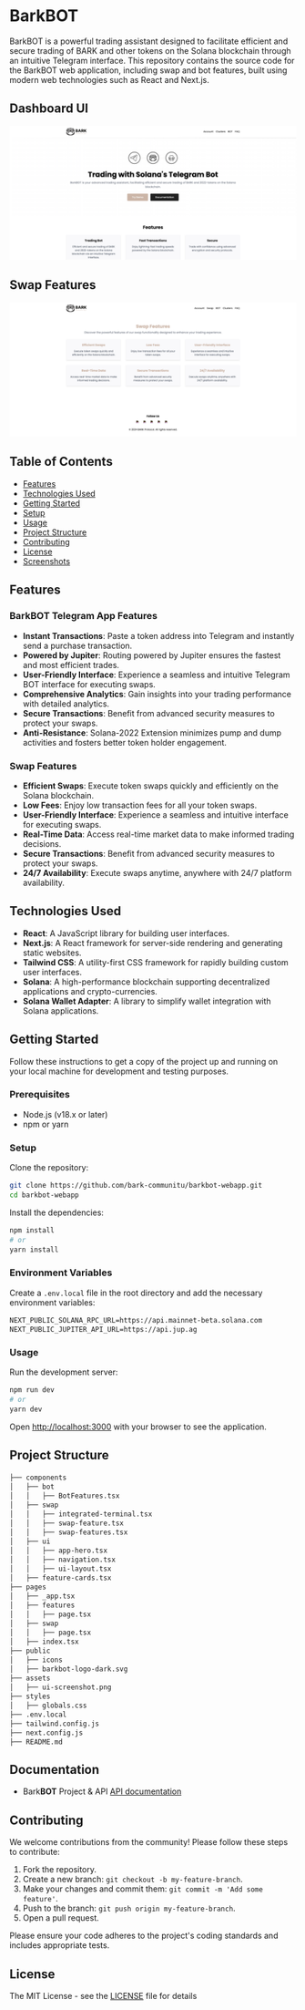# BarkBOT

BarkBOT is a powerful trading assistant designed to facilitate efficient and secure trading of BARK and other tokens on the Solana blockchain through an intuitive Telegram interface. This repository contains the source code for the BarkBOT web application, including swap and bot features, built using modern web technologies such as React and Next.js.

## Dashboard UI

![BarkBOT UI](./assets/ui-screenshot.png)

## Swap Features
![Swap](./assets/swap-feature-screenshot.png)

## Table of Contents

- [Features](#features)
- [Technologies Used](#technologies-used)
- [Getting Started](#getting-started)
- [Setup](#setup)
- [Usage](#usage)
- [Project Structure](#project-structure)
- [Contributing](#contributing)
- [License](#license)
- [Screenshots](#screenshots)

## Features

### BarkBOT Telegram App Features

- **Instant Transactions**: Paste a token address into Telegram and instantly send a purchase transaction.
- **Powered by Jupiter**: Routing powered by Jupiter ensures the fastest and most efficient trades.
- **User-Friendly Interface**: Experience a seamless and intuitive Telegram BOT interface for executing swaps.
- **Comprehensive Analytics**: Gain insights into your trading performance with detailed analytics.
- **Secure Transactions**: Benefit from advanced security measures to protect your swaps.
- **Anti-Resistance**: Solana-2022 Extension minimizes pump and dump activities and fosters better token holder engagement.

### Swap Features

- **Efficient Swaps**: Execute token swaps quickly and efficiently on the Solana blockchain.
- **Low Fees**: Enjoy low transaction fees for all your token swaps.
- **User-Friendly Interface**: Experience a seamless and intuitive interface for executing swaps.
- **Real-Time Data**: Access real-time market data to make informed trading decisions.
- **Secure Transactions**: Benefit from advanced security measures to protect your swaps.
- **24/7 Availability**: Execute swaps anytime, anywhere with 24/7 platform availability.

## Technologies Used

- **React**: A JavaScript library for building user interfaces.
- **Next.js**: A React framework for server-side rendering and generating static websites.
- **Tailwind CSS**: A utility-first CSS framework for rapidly building custom user interfaces.
- **Solana**: A high-performance blockchain supporting decentralized applications and crypto-currencies.
- **Solana Wallet Adapter**: A library to simplify wallet integration with Solana applications.

## Getting Started

Follow these instructions to get a copy of the project up and running on your local machine for development and testing purposes.

### Prerequisites

- Node.js (v18.x or later)
- npm or yarn

### Setup

Clone the repository:

```bash
git clone https://github.com/bark-communitu/barkbot-webapp.git
cd barkbot-webapp
```

Install the dependencies:

```bash
npm install
# or
yarn install
```

### Environment Variables

Create a `.env.local` file in the root directory and add the necessary environment variables:

```env
NEXT_PUBLIC_SOLANA_RPC_URL=https://api.mainnet-beta.solana.com
NEXT_PUBLIC_JUPITER_API_URL=https://api.jup.ag
```

### Usage

Run the development server:

```bash
npm run dev
# or
yarn dev
```

Open [http://localhost:3000](http://localhost:3000) with your browser to see the application.

## Project Structure

```plaintext
├── components
│   ├── bot
│   │   ├── BotFeatures.tsx
│   ├── swap
│   │   ├── integrated-terminal.tsx
│   │   ├── swap-feature.tsx
│   │   ├── swap-features.tsx
│   ├── ui
│   │   ├── app-hero.tsx
│   │   ├── navigation.tsx
│   │   ├── ui-layout.tsx
│   ├── feature-cards.tsx
├── pages
│   ├── _app.tsx
│   ├── features
│   │   ├── page.tsx
│   ├── swap
│   │   ├── page.tsx
│   ├── index.tsx
├── public
│   ├── icons
│   ├── barkbot-logo-dark.svg
├── assets
│   ├── ui-screenshot.png
├── styles
│   ├── globals.css
├── .env.local
├── tailwind.config.js
├── next.config.js
├── README.md
```
## Documentation

- Bark**BOT** Project & API [API documentation](https://bark-protocol-1.gitbook.io/barkbot-or-telegram-solana-token-trading-bot/)

## Contributing

We welcome contributions from the community! Please follow these steps to contribute:

1. Fork the repository.
2. Create a new branch: `git checkout -b my-feature-branch`.
3. Make your changes and commit them: `git commit -m 'Add some feature'`.
4. Push to the branch: `git push origin my-feature-branch`.
5. Open a pull request.

Please ensure your code adheres to the project's coding standards and includes appropriate tests.

## License

The MIT License - see the [LICENSE](LICENSE) file for details